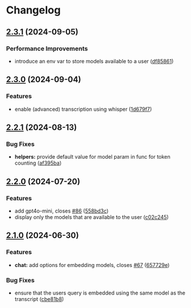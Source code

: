 # Changelog

## [2.3.1](https://github.com/sudoleg/YouTubeGPT/compare/v2.3.0...v2.3.1) (2024-09-05)


### Performance Improvements

* introduce an env var to store models available to a user ([df85861](https://github.com/sudoleg/YouTubeGPT/commit/df858613650a78f52b40c114de729b34b39be40a))

## [2.3.0](https://github.com/sudoleg/YouTubeGPT/compare/v2.2.1...v2.3.0) (2024-09-04)


### Features

* enable (advanced) transcription using whisper ([1d679f7](https://github.com/sudoleg/YouTubeGPT/commit/1d679f7fd17064fbd659fafda5813ce58abd7724))

## [2.2.1](https://github.com/sudoleg/YouTubeGPT/compare/v2.2.0...v2.2.1) (2024-08-13)


### Bug Fixes

* **helpers:** provide default value for model param in func for token counting ([af395ba](https://github.com/sudoleg/YouTubeGPT/commit/af395baabcc416eb0fa20748bedfb16113c2962d))

## [2.2.0](https://github.com/sudoleg/ytai/compare/v2.1.0...v2.2.0) (2024-07-20)


### Features

* add gpt4o-mini, closes [#86](https://github.com/sudoleg/ytai/issues/86) ([558bd3c](https://github.com/sudoleg/ytai/commit/558bd3c05bd46d60bd351b012d838236de87a6d5))
* display only the models that are available to the user ([c02c245](https://github.com/sudoleg/ytai/commit/c02c245b67b4c976fc8d01b793fda00f58963354))

## [2.1.0](https://github.com/sudoleg/ytai/compare/v2.0.0...v2.1.0) (2024-06-30)


### Features

* **chat:** add options for embedding models, closes [#67](https://github.com/sudoleg/ytai/issues/67) ([657729e](https://github.com/sudoleg/ytai/commit/657729e07797eeae7c15061fda08a7126e0fe637))


### Bug Fixes

* ensure that the users query is embedded using the same model as the transcript ([cbe81b8](https://github.com/sudoleg/ytai/commit/cbe81b8e65448781e5fd1b54ed17275027931dd6))
